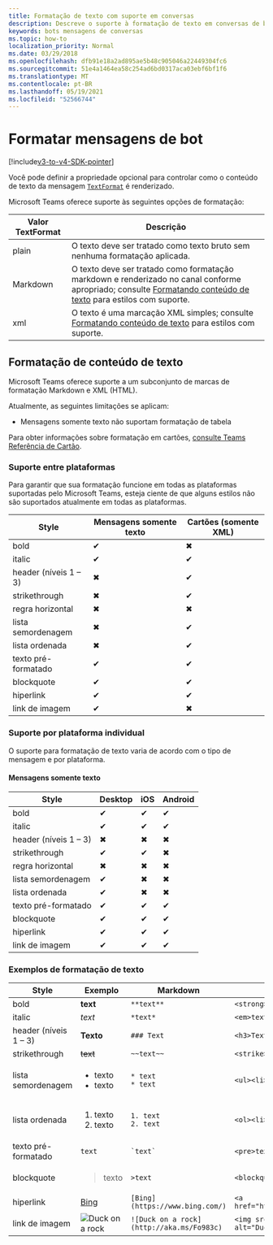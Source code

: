 ```yaml
---
title: Formatação de texto com suporte em conversas
description: Descreve o suporte à formatação de texto em conversas de bot
keywords: bots mensagens de conversas
ms.topic: how-to
localization_priority: Normal
ms.date: 03/29/2018
ms.openlocfilehash: dfb91e18a2ad895ae5b48c905046a22449304fc6
ms.sourcegitcommit: 51e4a1464ea58c254ad6bd0317aca03ebf6bf1f6
ms.translationtype: MT
ms.contentlocale: pt-BR
ms.lasthandoff: 05/19/2021
ms.locfileid: "52566744"
---
```

# <a name="formatting-bot-messages"></a>Formatar mensagens de bot

[!include[v3-to-v4-SDK-pointer](~/includes/v3-to-v4-pointer-bots.md)]

Você pode definir a propriedade opcional para controlar como o conteúdo de texto da mensagem [`TextFormat`](/bot-framework/dotnet/bot-builder-dotnet-create-messages#customizing-a-message) é renderizado.

Microsoft Teams oferece suporte às seguintes opções de formatação:

| Valor TextFormat | Descrição |
| --- | --- |
| plain | O texto deve ser tratado como texto bruto sem nenhuma formatação aplicada. |
| Markdown | O texto deve ser tratado como formatação markdown e renderizado no canal conforme apropriado; consulte [Formatando conteúdo de texto](#formatting-text-content) para estilos com suporte. |
| xml | O texto é uma marcação XML simples; consulte [Formatando conteúdo de texto](#formatting-text-content) para estilos com suporte. |

## <a name="formatting-text-content"></a>Formatação de conteúdo de texto

Microsoft Teams oferece suporte a um subconjunto de marcas de formatação Markdown e XML (HTML).

Atualmente, as seguintes limitações se aplicam:

* Mensagens somente texto não suportam formatação de tabela

Para obter informações sobre formatação em cartões, [consulte Teams Referência de Cartão](~/task-modules-and-cards/cards/cards-reference.md).

### <a name="cross-platform-support"></a>Suporte entre plataformas

Para garantir que sua formatação funcione em todas as plataformas suportadas pelo Microsoft Teams, esteja ciente de que alguns estilos não são suportados atualmente em todas as plataformas.

| Style                     | Mensagens somente texto | Cartões (somente XML) |
|---------------------------|--------------------|------------------|
| bold                      | ✔                  | ✖                |
| italic                    | ✔                  | ✔                |
| header (níveis 1 &ndash; 3) | ✖                  | ✔                |
| strikethrough             | ✖                  | ✔                |
| regra horizontal           | ✖                  | ✖                |
| lista semordenagem            | ✖                  | ✔                |
| lista ordenada              | ✖                  | ✔                |
| texto pré-formatado         | ✔                  | ✔                |
| blockquote                | ✔                  | ✔                |
| hiperlink                 | ✔                  | ✔                |
| link de imagem                | ✔                  | ✖                |

### <a name="support-by-individual-platform"></a>Suporte por plataforma individual

O suporte para formatação de texto varia de acordo com o tipo de mensagem e por plataforma.

#### <a name="text-only-messages"></a>Mensagens somente texto

| Style                     | Desktop | iOS | Android |
|---------------------------|---------|-----|---------|
| bold                      | ✔       | ✔   | ✔       |
| italic                    | ✔       | ✔   | ✔       |
| header (níveis 1 &ndash; 3) | ✖       | ✖   | ✖       |
| strikethrough             | ✔       | ✔   | ✖       |
| regra horizontal           | ✖       | ✖   | ✖       |
| lista semordenagem            | ✔       | ✖   | ✖       |
| lista ordenada              | ✔       | ✖   | ✖       |
| texto pré-formatado         | ✔       | ✔   | ✔       |
| blockquote                | ✔       | ✔   | ✔       |
| hiperlink                 | ✔       | ✔   | ✔       |
| link de imagem                | ✔       | ✔   | ✔       |

### <a name="examples-of-text-formatting"></a>Exemplos de formatação de texto

| Style | Exemplo | Markdown | XML (HTML) |
| --- | --- | --- | --- |
| bold | **text** | `**text**` | `<strong>text</strong>` |
| italic | *text* | `*text*` | `<em>text</em>` |
| header (níveis 1 &ndash; 3) | **Texto** | `### Text` | `<h3>Text</h3>` |
| strikethrough | ~~text~~ | `~~text~~` | `<strike>text</strike>` |
| lista semordenagem | <ul><li>texto</li><li>texto</li></ul> | `* text`<br>`* text` | `<ul><li>text</li><li>text</li></ul>` |
| lista ordenada | <ol><li>texto</li><li>texto</li></ol> | `1. text`<br>`2. text` | `<ol><li>text</li><li>text</li></ol>` |
| texto pré-formatado | `text` | `` `text` `` | `<pre>text</pre>` |
| blockquote | <blockquote>texto</blockquote> | `>text` | `<blockquote>text</blockquote>` |
| hiperlink | [Bing](https://www.bing.com/) | `[Bing](https://www.bing.com/)` | `<a href="https://www.bing.com/">Bing</a>` |
| link de imagem | <img src="https://aka.ms/Fo983c" alt="Duck on a rock"></img> | `![Duck on a rock](http://aka.ms/Fo983c)` | `<img src="https://aka.ms/Fo983c" alt="Duck on a rock"></img>` |
